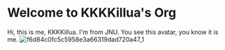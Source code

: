 # Welcome to KKKKillua's Org
Hi, this is me, KKKKillua.
I'm from JNU.
You see this avatar, you know it is me.
![f6d84c0fc5c5958e3a66319dad720a47_1](https://user-images.githubusercontent.com/97295125/149967587-b0c76d14-c21c-4326-9993-6f5753c3751a.jpg)
